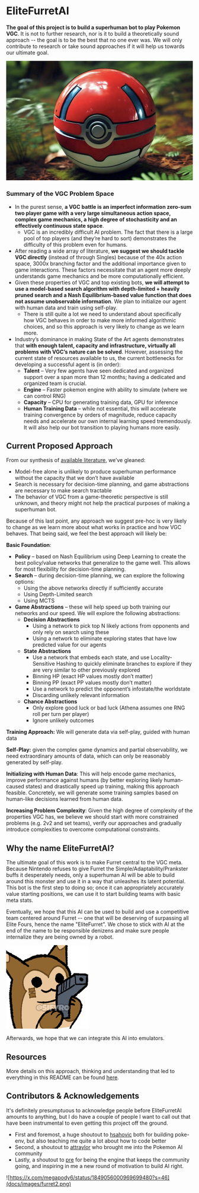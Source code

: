 # EliteFurretAI
**The goal of this project is to build a superhuman bot to play Pokemon VGC**. It is not to further research, nor is it to build a theoretically sound approach -- the goal is to be the best that no one ever was. We will only contribute to research or take sound approaches if it will help us towards our ultimate goal.

![AI Pokeball](docs/images/aipokeball.png)

### Summary of the VGC Problem Space
- In the purest sense, **a VGC battle is an imperfect information zero-sum two player game with a very large simultaneous action space, complex game mechanics, a high degree of stochasticity and an effectively continuous state space**.
    - VGC is an incredibly difficult AI problem. The fact that there is a large pool of top players (and they’re hard to sort) demonstrates the difficulty of this problem even for humans.
- After reading a wide array of literature, **we suggest we should tackle VGC directly** (instead of through Singles) because of the 40x action space, 3000x branching factor and the additional importance given to game interactions. These factors necessitate that an agent more deeply understands game mechanics and be more computationally efficient.
- Given these properties of VGC and top existing bots, **we will attempt to use a model-based search algorithm with depth-limited + heavily pruned search and a Nash Equilibrium-based value function that does not assume unobservable information**. We plan to initialize our agent with human data and train using self-play.
    - There is still quite a lot we need to understand about specifically how VGC behaves in order to make more informed algorithmic choices, and so this approach is very likely to change as we learn more.
- Industry’s dominance in making State of the Art agents demonstrates that **with enough talent, capacity and infrastructure, virtually all problems with VGC’s nature can be solved**. However, assessing the current state of resources available to us, the current bottlenecks for developing a successful agent is (in order):
    - **Talent** – Very few agents have seen dedicated and organized support over a span more than 12 months; having a dedicated and organized team is crucial.
    - **Engine** – Faster pokemon engine with ability to simulate (where we can control RNG)
    - **Capacity** – CPU for generating training data, GPU for inference
    - **Human Training Data** – while not essential, this will accelerate training convergence by orders of magnitude, reduce capacity needs and accelerate our own internal learning speed tremendously. It will also help our bot transition to playing humans more easily.

## Current Proposed Approach
From our synthesis of [available literature](https://docs.google.com/document/d/14menCHw8z06KJWZ5F_K-MjgWVo_b7PESR7RlG-em4ic/edit#heading=h.p6dz1cv0mnpx), we’ve gleaned:
- Model-free alone is unlikely to produce superhuman performance without the capacity that we don’t have available
- Search is necessary for decision-time planning, and game abstractions are necessary to make search tractable
- The behavior of VGC from a game-theoretic perspective is still unknown, and theory might not help the practical purposes of making a superhuman bot.

Because of this last point, any approach we suggest pre-hoc is very likely to change as we learn more about what works in practice and how VGC behaves. That being said, we feel the best approach will likely be:

**Basic Foundation**:
- **Policy** – based on Nash Equilibrium using Deep Learning to create the best policy/value networks that generalize to the game well. This allows for most flexibility for decision-time planning.
- **Search** – during decision-time planning, we can explore the following options:
  - Using the above networks directly if sufficiently accurate
  - Using Depth-Limited search
  - Using MCTS
- **Game Abstractions** – these will help speed up both training our networks and our speed. We will explore the following abstractions:
  - **Decision Abstractions**
    - Using a network to pick top N likely actions from opponents and only rely on search using these
    - Using a network to eliminate exploring states that have low predicted value for our agents
  - **State Abstractions**
    - Use a network that embeds each state, and use Locality-Sensitive Hashing to quickly eliminate branches to explore if they are very similar to other previously explored
    - Binning HP (exact HP values mostly don’t matter)
    - Binning PP (exact PP values mostly don’t matter)
    - Use a network to predict the opponent’s infostate/the worldstate
    - Discarding unlikely relevant information
  - **Chance Abstractions**
    - Only explore good luck or bad luck (Athena assumes one RNG roll per turn per player)
    - Ignore unlikely outcomes

**Training Approach:** We will generate data via self-play, guided with human data

**Self-Play:** given the complex game dynamics and partial observability, we need extraordinary amounts of data, which can only be reasonably generated by self-play.

**Initializing with Human Data**: This will help encode game mechanics, improve performance against humans (by better exploring likely human-caused states)  and drastically speed up training, making this approach feasible. Concretely, we will generate some training samples based on human-like decisions learned from human data.

**Increasing Problem Complexity**: Given the high degree of complexity of the properties VGC has, we believe we should start with more constrained problems (e.g. 2v2 and set teams), verify our approaches and gradually introduce complexities to overcome computational constraints.

## Why the name EliteFurretAI?
The ultimate goal of this work is to make Furret central to the VGC meta. Because Nintendo refuses to give Furret the Simple/Adaptability/Prankster buffs it desperately needs, only a superhuman AI will be able to build around this monster and use it in a way that unleashes its latent potential. This bot is the first step to doing so; once it can appropriately accurately value starting positions, we can use it to start building teams with basic meta stats.

Eventually, we hope that this AI can be used to build and use a competitive team centered around Furret -- one that will be deserving of surpassing all Elite Fours, hence the name "EliteFurret". We chose to stick with AI at the end of the name to be responsible denizens and make sure people internalize they are being owned by a robot.

![OG Furret](docs/images/furret.png)

Afterwards, we hope that we can integrate this AI into emulators.

## Resources
More details on this approach, thinking and understanding that led to everything in this README can be found [here](https://docs.google.com/document/d/14menCHw8z06KJWZ5F_K-MjgWVo_b7PESR7RlG-em4ic/edit).


## Contributors & Acknowledgements
It's definitely presumptuous to acknowledge people before EliteFurretAI amounts to anything, but I do have a couple of people I want to call out that have been instrumental to even getting this project off the ground.
- First and foremost, a huge shoutout to [hsahovic](https://github.com/hsahovic) both for building poke-env, but also teaching me quite a lot about how to code better
- Second, a shoutout to [attraylor](https://github.com/attraylor) who brought me into the Pokemon AI community
- Lastly, a shoutout to [pre](https://github.com/scheibo) for being the engine that keeps the community going, and inspiring in me a new round of motivation to build AI right.

![https://x.com/megapody6/status/1849056000969699480?s=46](docs/images/furret2.png)
